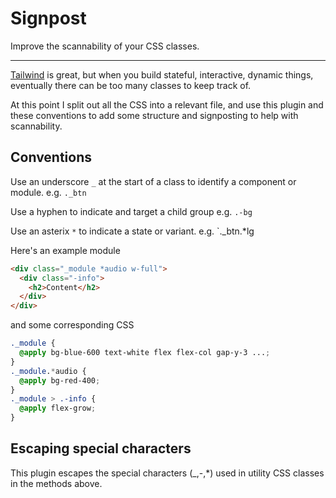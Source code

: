 # Signpost

Improve the scannability of your CSS classes.

---

[Tailwind](https://tailwindcss.com) is great, but when you build stateful, interactive, dynamic things, eventually there can be too many classes to keep track of.

At this point I split out all the CSS into a relevant file, and use this plugin and these conventions to add some structure and signposting to help with scannability.

## Conventions

Use an underscore `_` at the start of a class to identify a component or module. e.g. `._btn`

Use a hyphen to indicate and target a child group e.g. `.-bg`

Use an asterix `*` to indicate a state or variant. e.g. `.\_btn.\*lg

Here's an example module

```html
<div class="_module *audio w-full">
  <div class="-info">
    <h2>Content</h2>
  </div>
</div>
```

and some corresponding CSS

```css
._module {
  @apply bg-blue-600 text-white flex flex-col gap-y-3 ...;
}
._module.*audio {
  @apply bg-red-400;
}
._module > .-info {
  @apply flex-grow;
}
```

## Escaping special characters

This plugin escapes the special characters (\_,-,\*) used in utility CSS classes in the methods above.
